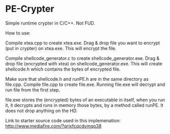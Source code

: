 PE-Crypter
==========

Simple runtime crypter in C/C++. Not FUD.

How to use:

Compile xtea.cpp to create xtea.exe.
Drag & drop file you want to encrypt (put in crypter) on xtea.exe.
This will encrypt the file.

Compile shellcode_generator.c to create shellcode_generator.exe.
Drag & drop file (encrypted with xtea) on shellcode_generator.exe.
This will create shellcode.h which contains the bytes of encrypted file.

Make sure that shellcode.h and runPE.h are in the same directory as file.cpp.
Compile file.cpp to create file.exe.
Running file.exe will decrypt and run file from the first step.

file.exe stores the (encrypted) bytes of an executable in itself, 
when you run it, it decrypts and runs in memory those bytes, by a method called runPE. 
It does not drop anything on the HD. 

Link to starter source code used in this implemenation: http://www.mediafire.com/?qrjxfcqcdvmqo38
